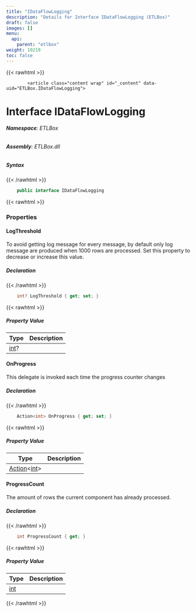 ```yaml
---
title: "IDataFlowLogging"
description: "Details for Interface IDataFlowLogging (ETLBox)"
draft: false
images: []
menu:
  api:
    parent: "etlbox"
weight: 10219
toc: false
---
```


{{< rawhtml >}}

            <article class="content wrap" id="_content" data-uid="ETLBox.IDataFlowLogging">
  <h1 id="ETLBox_IDataFlowLogging" data-uid="ETLBox.IDataFlowLogging" class="text-break">Interface IDataFlowLogging
</h1>
  <div class="markdown level0 summary"></div>
  <div class="markdown level0 conceptual"></div>
<h6><strong>Namespace</strong>: ETLBox</h6>
  <h6><strong>Assembly</strong>: ETLBox.dll</h6>
  <h5 id="ETLBox_IDataFlowLogging_syntax">Syntax</h5>
{{< /rawhtml >}}

```C#
    public interface IDataFlowLogging
```

{{< rawhtml >}}
  <h3 id="properties">Properties
</h3>
  <a id="ETLBox_IDataFlowLogging_LogThreshold_" data-uid="ETLBox.IDataFlowLogging.LogThreshold*"></a>
  <h4 id="ETLBox_IDataFlowLogging_LogThreshold" data-uid="ETLBox.IDataFlowLogging.LogThreshold">LogThreshold</h4>
  <div class="markdown level1 summary"><p>To avoid getting log message for every message, by default only log message are produced when 1000 rows
are processed. Set this property to decrease or increase this value.</p>
</div>
  <div class="markdown level1 conceptual"></div>
  <h5 class="declaration">Declaration</h5>
{{< /rawhtml >}}

```C#
    int? LogThreshold { get; set; }
```

{{< rawhtml >}}
  <h5 class="propertyValue">Property Value</h5>
  <table class="table table-bordered table-condensed">
    <thead>
      <tr>
        <th>Type</th>
        <th>Description</th>
      </tr>
    </thead>
    <tbody>
      <tr>
        <td><a class="xref" href="https://learn.microsoft.com/dotnet/api/system.int32">int</a>?</td>
        <td></td>
      </tr>
    </tbody>
  </table>
  <a id="ETLBox_IDataFlowLogging_OnProgress_" data-uid="ETLBox.IDataFlowLogging.OnProgress*"></a>
  <h4 id="ETLBox_IDataFlowLogging_OnProgress" data-uid="ETLBox.IDataFlowLogging.OnProgress">OnProgress</h4>
  <div class="markdown level1 summary"><p>This delegate is invoked each time the progress counter changes</p>
</div>
  <div class="markdown level1 conceptual"></div>
  <h5 class="declaration">Declaration</h5>
{{< /rawhtml >}}

```C#
    Action<int> OnProgress { get; set; }
```

{{< rawhtml >}}
  <h5 class="propertyValue">Property Value</h5>
  <table class="table table-bordered table-condensed">
    <thead>
      <tr>
        <th>Type</th>
        <th>Description</th>
      </tr>
    </thead>
    <tbody>
      <tr>
        <td><a class="xref" href="https://learn.microsoft.com/dotnet/api/system.action-1">Action</a>&lt;<a class="xref" href="https://learn.microsoft.com/dotnet/api/system.int32">int</a>&gt;</td>
        <td></td>
      </tr>
    </tbody>
  </table>
  <a id="ETLBox_IDataFlowLogging_ProgressCount_" data-uid="ETLBox.IDataFlowLogging.ProgressCount*"></a>
  <h4 id="ETLBox_IDataFlowLogging_ProgressCount" data-uid="ETLBox.IDataFlowLogging.ProgressCount">ProgressCount</h4>
  <div class="markdown level1 summary"><p>The amount of rows the current component has already processed.</p>
</div>
  <div class="markdown level1 conceptual"></div>
  <h5 class="declaration">Declaration</h5>
{{< /rawhtml >}}

```C#
    int ProgressCount { get; }
```

{{< rawhtml >}}
  <h5 class="propertyValue">Property Value</h5>
  <table class="table table-bordered table-condensed">
    <thead>
      <tr>
        <th>Type</th>
        <th>Description</th>
      </tr>
    </thead>
    <tbody>
      <tr>
        <td><a class="xref" href="https://learn.microsoft.com/dotnet/api/system.int32">int</a></td>
        <td></td>
      </tr>
    </tbody>
  </table>

{{< /rawhtml >}}
